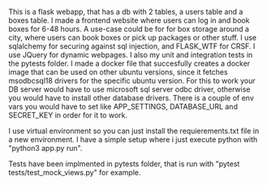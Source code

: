 This is a flask webapp, that has a db with 2 tables, a users table and a boxes table. 
I made a frontend website where users can log in and book boxes for 6-48 hours. 
A use-case could be for for box storage around a city, where users can book boxes or pick up packages or other stuff. 
I use sqlalchemy for securing against sql injection, and FLASK_WTF for CRSF.
I use JQuery for dynamic webpages.
I also my unit and integration tests in the pytests folder.
I made a docker file that succesfully creates a docker image that can be used on other ubuntu versions, since it fetches  msodbcsql18 drivers for the specific ubuntu version. For this to work your DB server would have to use microsoft sql server odbc driver, otherwise you would have to install other database drivers.
There is a couple of env vars you would have to set like APP_SETTINGS, DATABASE_URL and SECRET_KEY in order for it to work. 

I use virtual environment so you can just install the requierements.txt file in a new environment.
I have a simple setup where i just execute python with "python3 app.py run".


Tests have been implmented in pytests folder, that is run with "pytest tests/test_mock_views.py" for example.